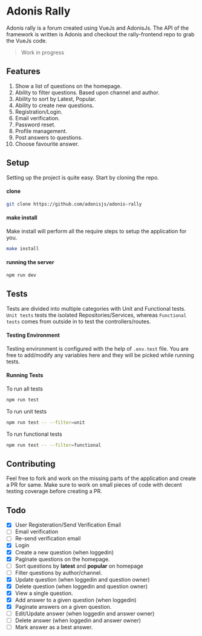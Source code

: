 # Adonis Rally

Adonis rally is a forum created using VueJs and AdonisJs. The API of the framework is written is Adonis and checkout the rally-frontend repo to grab the VueJs code.

> Work in progress

## Features

1. Show a list of questions on the homepage.
2. Ability to filter questions. Based upon channel and author.
3. Ability to sort by Latest, Popular.
4. Ability to create new questions.
5. Registration/Login.
6. Email verification.
7. Password reset.
8. Profile management.
10. Post answers to questions.
11. Choose favourite answer.

## Setup

Setting up the project is quite easy. Start by cloning the repo.

#### clone
```bash
git clone https://github.com/adonisjs/adonis-rally
```

#### make install

Make install will perform all the require steps to setup the application for you.

```bash
make install
```

#### running the server

```bash
npm run dev
```

## Tests

Tests are divided into multiple categories with Unit and Functional tests. `Unit tests` tests the isolated Repositories/Services, whereas `Functional tests` comes from outside in to test the controllers/routes.

#### Testing Environment

Testing environment is configured with the help of `.env.test` file. You are free to add/modify any variables here and they will be picked while running tests.

#### Running Tests
To run all tests
```bash
npm run test
```

To run unit tests
```bash
npm run test -- --filter=unit
```

To run functional tests
```bash
npm run test -- --filter=functional
```


## Contributing

Feel free to fork and work on the missing parts of the application and create a PR for same. Make sure to work on small pieces of code with decent testing coverage before creating a PR.

## Todo 

- [x] User Registeration/Send Verification Email
- [ ] Email verification
- [ ] Re-send verification email
- [x] Login
- [x] Create a new question (when loggedin)
- [x] Paginate questions on the homepage.
- [ ] Sort questions by **latest** and **popular** on homepage
- [ ] Filter questions by author/channel.
- [x] Update question (when loggedin and question owner)
- [x] Delete question (when loggedin and question owner)
- [x] View a single question.
- [x] Add answer to a given question (when loggedin)
- [x] Paginate answers on a given question.
- [ ] Edit/Update answer (when loggedin and answer owner)
- [ ] Delete answer (when loggedin and answer owner)
- [ ] Mark answer as a best answer.

